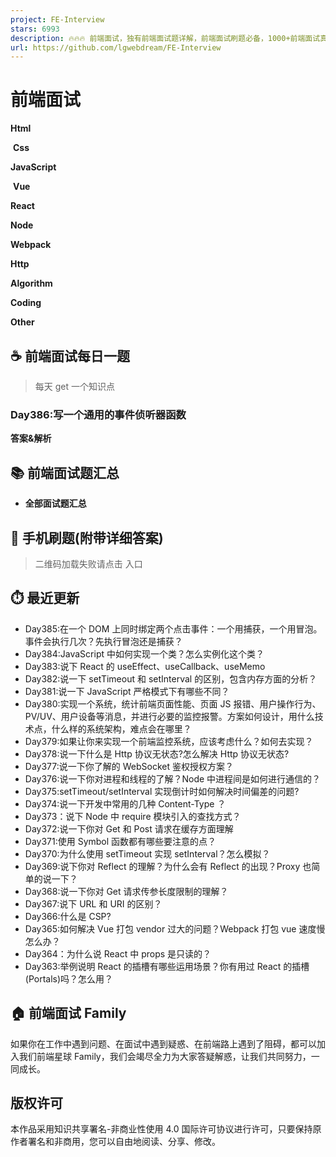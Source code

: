 ```yaml
---
project: FE-Interview
stars: 6993
description: 🔥🔥🔥 前端面试，独有前端面试题详解，前端面试刷题必备，1000+前端面试真题，Html、Css、JavaScript、Vue、React、Node、TypeScript、Webpack、算法、网络与安全、浏览器
url: https://github.com/lgwebdream/FE-Interview
---
```


前端面试
====

**Html**

 **Css** 

**JavaScript**

 **Vue** 

**React**

**Node**

**Webpack**

**Http**

**Algorithm**

**Coding**

**Other**

  

☕ 前端面试每日一题
----------

> 每天 get 一个知识点

### Day386:写一个通用的事件侦听器函数

**答案&解析**

  

📚 前端面试题汇总
----------

-   **全部面试题汇总**

  

📱 手机刷题(附带详细答案)
---------------

> 二维码加载失败请点击 入口

⏱️ 最近更新
-------

-   Day385:在一个 DOM 上同时绑定两个点击事件：一个用捕获，一个用冒泡。事件会执行几次？先执行冒泡还是捕获？
-   Day384:JavaScript 中如何实现一个类？怎么实例化这个类？
-   Day383:说下 React 的 useEffect、useCallback、useMemo
-   Day382:说一下 setTimeout 和 setInterval 的区别，包含内存方面的分析？
-   Day381:说一下 JavaScript 严格模式下有哪些不同？
-   Day380:实现一个系统，统计前端页面性能、页面 JS 报错、用户操作行为、PV/UV、用户设备等消息，并进行必要的监控报警。方案如何设计，用什么技术点，什么样的系统架构，难点会在哪里？
-   Day379:如果让你来实现一个前端监控系统，应该考虑什么？如何去实现？
-   Day378:说一下什么是 Http 协议无状态?怎么解决 Http 协议无状态?
-   Day377:说一下你了解的 WebSocket 鉴权授权方案？
-   Day376:说一下你对进程和线程的了解？Node 中进程间是如何进行通信的？
-   Day375:setTimeout/setInterval 实现倒计时如何解决时间偏差的问题?
-   Day374:说一下开发中常用的几种 Content-Type ？
-   Day373：说下 Node 中 require 模块引入的查找方式？
-   Day372:说一下你对 Get 和 Post 请求在缓存方面理解
-   Day371:使用 Symbol 函数都有哪些要注意的点？
-   Day370:为什么使用 setTimeout 实现 setInterval？怎么模拟？
-   Day369:说下你对 Reflect 的理解？为什么会有 Reflect 的出现？Proxy 也简单的说一下？
-   Day368:说一下你对 Get 请求传参长度限制的理解？
-   Day367:说下 URL 和 URI 的区别？
-   Day366:什么是 CSP?
-   Day365:如何解决 Vue 打包 vendor 过大的问题？Webpack 打包 vue 速度慢怎么办？
-   Day364：为什么说 React 中 props 是只读的？
-   Day363:举例说明 React 的插槽有哪些运用场景？你有用过 React 的插槽(Portals)吗？怎么用？

🏠 前端面试 Family
--------------

如果你在工作中遇到问题、在面试中遇到疑惑、在前端路上遇到了阻碍，都可以加入我们前端星球 Family，我们会竭尽全力为大家答疑解惑，让我们共同努力，一同成长。

  

版权许可
----

本作品采用知识共享署名-非商业性使用 4.0 国际许可协议进行许可，只要保持原作者署名和非商用，您可以自由地阅读、分享、修改。
